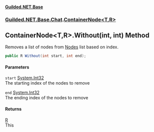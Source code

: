 
#### [Guilded.NET.Base](index 'index')
### [Guilded.NET.Base.Chat](index#Guilded_NET_Base_Chat 'Guilded.NET.Base.Chat').[ContainerNode&lt;T,R&gt;](ContainerNode_T_R_ 'Guilded.NET.Base.Chat.ContainerNode&lt;T,R&gt;')
## ContainerNode&lt;T,R&gt;.Without(int, int) Method
Removes a list of nodes from [Nodes](ContainerNode_T_R__Nodes 'Guilded.NET.Base.Chat.ContainerNode&lt;T,R&gt;.Nodes') list based on index.  
```csharp
public R Without(int start, int end);
```

#### Parameters
<a name='Guilded_NET_Base_Chat_ContainerNode_T_R__Without(int_int)_start'></a>
`start` [System.Int32](https://docs.microsoft.com/en-us/dotnet/api/System.Int32 'System.Int32')  
The starting index of the nodes to remove
  
<a name='Guilded_NET_Base_Chat_ContainerNode_T_R__Without(int_int)_end'></a>
`end` [System.Int32](https://docs.microsoft.com/en-us/dotnet/api/System.Int32 'System.Int32')  
The ending index of the nodes to remove
  

#### Returns
[R](ContainerNode_T_R_#Guilded_NET_Base_Chat_ContainerNode_T_R__R 'Guilded.NET.Base.Chat.ContainerNode&lt;T,R&gt;.R')  
This
